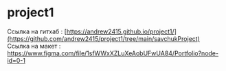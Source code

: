 # project1

Ссылка на гитхаб : [https://andrew2415.github.io/project1/](https://github.com/andrew2415/project1/tree/main/savchukProject)
Ссылка на макет : https://www.figma.com/file/1sfWWxXZLuXeAobUFwUA84/Portfolio?node-id=0-1
